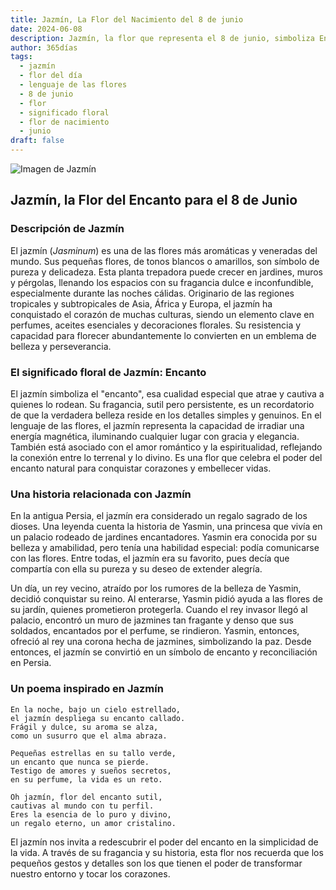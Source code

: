 ```yaml
---
title: Jazmín, La Flor del Nacimiento del 8 de junio
date: 2024-06-08
description: Jazmín, la flor que representa el 8 de junio, simboliza Encanto. Descubre su fascinante historia, significado en el lenguaje de las flores y una poesía que celebra su belleza.
author: 365días
tags:
  - jazmín
  - flor del día
  - lenguaje de las flores
  - 8 de junio
  - flor
  - significado floral
  - flor de nacimiento
  - junio
draft: false
---
```


![Imagen de Jazmín](https://cdn.pixabay.com/photo/2020/06/06/15/48/scent-of-jasmine-5267072_1280.jpg#center)


## Jazmín, la Flor del Encanto para el 8 de Junio

### Descripción de Jazmín

El jazmín (_Jasminum_) es una de las flores más aromáticas y veneradas del mundo. Sus pequeñas flores, de tonos blancos o amarillos, son símbolo de pureza y delicadeza. Esta planta trepadora puede crecer en jardines, muros y pérgolas, llenando los espacios con su fragancia dulce e inconfundible, especialmente durante las noches cálidas. Originario de las regiones tropicales y subtropicales de Asia, África y Europa, el jazmín ha conquistado el corazón de muchas culturas, siendo un elemento clave en perfumes, aceites esenciales y decoraciones florales. Su resistencia y capacidad para florecer abundantemente lo convierten en un emblema de belleza y perseverancia.

### El significado floral de Jazmín: Encanto

El jazmín simboliza el "encanto", esa cualidad especial que atrae y cautiva a quienes lo rodean. Su fragancia, sutil pero persistente, es un recordatorio de que la verdadera belleza reside en los detalles simples y genuinos. En el lenguaje de las flores, el jazmín representa la capacidad de irradiar una energía magnética, iluminando cualquier lugar con gracia y elegancia. También está asociado con el amor romántico y la espiritualidad, reflejando la conexión entre lo terrenal y lo divino. Es una flor que celebra el poder del encanto natural para conquistar corazones y embellecer vidas.

### Una historia relacionada con Jazmín

En la antigua Persia, el jazmín era considerado un regalo sagrado de los dioses. Una leyenda cuenta la historia de Yasmin, una princesa que vivía en un palacio rodeado de jardines encantadores. Yasmin era conocida por su belleza y amabilidad, pero tenía una habilidad especial: podía comunicarse con las flores. Entre todas, el jazmín era su favorito, pues decía que compartía con ella su pureza y su deseo de extender alegría.

Un día, un rey vecino, atraído por los rumores de la belleza de Yasmin, decidió conquistar su reino. Al enterarse, Yasmin pidió ayuda a las flores de su jardín, quienes prometieron protegerla. Cuando el rey invasor llegó al palacio, encontró un muro de jazmines tan fragante y denso que sus soldados, encantados por el perfume, se rindieron. Yasmin, entonces, ofreció al rey una corona hecha de jazmines, simbolizando la paz. Desde entonces, el jazmín se convirtió en un símbolo de encanto y reconciliación en Persia.

### Un poema inspirado en Jazmín

```
En la noche, bajo un cielo estrellado,  
el jazmín despliega su encanto callado.  
Frágil y dulce, su aroma se alza,  
como un susurro que el alma abraza.  

Pequeñas estrellas en su tallo verde,  
un encanto que nunca se pierde.  
Testigo de amores y sueños secretos,  
en su perfume, la vida es un reto.  

Oh jazmín, flor del encanto sutil,  
cautivas al mundo con tu perfil.  
Eres la esencia de lo puro y divino,  
un regalo eterno, un amor cristalino.  
```

El jazmín nos invita a redescubrir el poder del encanto en la simplicidad de la vida. A través de su fragancia y su historia, esta flor nos recuerda que los pequeños gestos y detalles son los que tienen el poder de transformar nuestro entorno y tocar los corazones.

